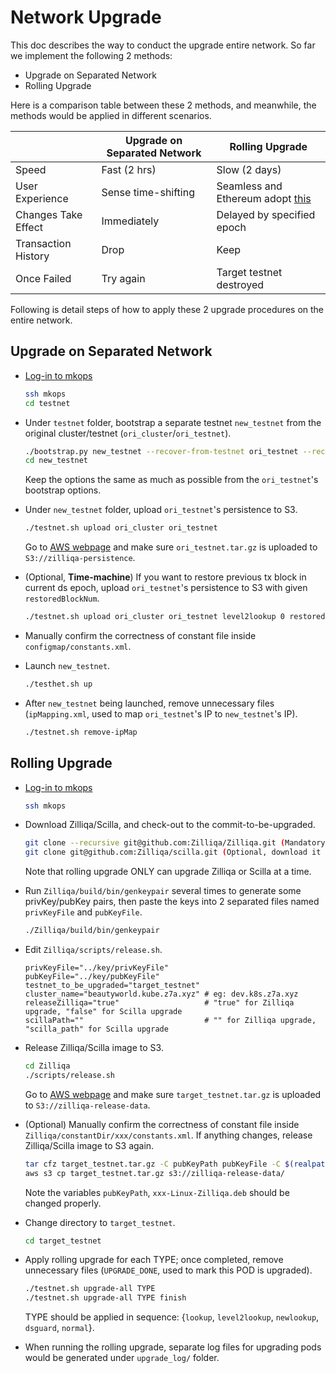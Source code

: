 # Network Upgrade

This doc describes the way to conduct the upgrade entire network. So far we implement the following 2 methods:

- Upgrade on Separated Network
- Rolling Upgrade

Here is a comparison table between these 2 methods, and meanwhile, the methods would be applied in different scenarios.

|                   |Upgrade on Separated Network|Rolling Upgrade           |
|-------------------|----------------------------|--------------------------|
|Speed              |Fast (2 hrs)                |Slow (2 days)             |
|User Experience    |Sense time-shifting         |Seamless and Ethereum adopt [this](https://blog.ethereum.org/2019/02/22/ethereum-constantinople-st-petersburg-upgrade-announcement/)|
|Changes Take Effect|Immediately                 |Delayed by specified epoch|
|Transaction History|Drop                        |Keep                      |
|Once Failed        |Try again                   |Target testnet destroyed  |

Following is detail steps of how to apply these 2 upgrade procedures on the entire network.

## Upgrade on Separated Network

- [Log-in to mkops](https://docs.google.com/document/d/1SMnflWGmGQGc3qJOOlGtq-85eBYuyQUg1fjkZlcSIKo/edit)

  ```bash
  ssh mkops
  cd testnet
  ```

- Under `testnet` folder, bootstrap a separate testnet `new_testnet` from the original cluster/testnet (`ori_cluster`/`ori_testnet`).

  ```bash
  ./bootstrap.py new_testnet --recover-from-testnet ori_testnet --recover-from-cluster ori_cluster -c commit -t tag...
  cd new_testnet
  ```

  Keep the options the same as much as possible from the `ori_testnet`'s bootstrap options.

- Under `new_testnet` folder, upload `ori_testnet`'s persistence to S3.

  ```bash
  ./testnet.sh upload ori_cluster ori_testnet
  ```

  Go to [AWS webpage](https://s3.console.aws.amazon.com/s3/buckets/zilliqa-persistence/?region=ap-southeast-1&tab=overview) and make sure `ori_testnet.tar.gz` is uploaded to `S3://zilliqa-persistence`.

- (Optional, **Time-machine**) If you want to restore previous tx block in current ds epoch, upload `ori_testnet`'s persistence to S3 with given `restoredBlockNum`.

  ```bash
  ./testnet.sh upload ori_cluster ori_testnet level2lookup 0 restoredBlockNum
  ```

- Manually confirm the correctness of constant file inside `configmap/constants.xml`.

- Launch `new_testnet`.

  ```bash
  ./testhet.sh up
  ```

- After `new_testnet` being launched, remove unnecessary files (`ipMapping.xml`, used to map `ori_testnet`'s IP to `new_testnet`'s IP).

  ```bash
  ./testnet.sh remove-ipMap
  ```

## Rolling Upgrade

- [Log-in to mkops](https://docs.google.com/document/d/1SMnflWGmGQGc3qJOOlGtq-85eBYuyQUg1fjkZlcSIKo/edit)

  ```bash
  ssh mkops
  ```

- Download Zilliqa/Scilla, and check-out to the commit-to-be-upgraded.

  ```bash
  git clone --recursive git@github.com:Zilliqa/Zilliqa.git (Mandatory)
  git clone git@github.com:Zilliqa/scilla.git (Optional, download it ONLY when you want to upgrade Scilla)
  ```

  Note that rolling upgrade ONLY can upgrade Zilliqa or Scilla at a time.

- Run `Zilliqa/build/bin/genkeypair` several times to generate some privKey/pubKey pairs, then paste the keys into 2 separated files named `privKeyFile` and `pubKeyFile`.

  ```bash
  ./Zilliqa/build/bin/genkeypair
  ```

- Edit `Zilliqa/scripts/release.sh`.

  ```console
  privKeyFile="../key/privKeyFile"
  pubKeyFile="../key/pubKeyFile"
  testnet_to_be_upgraded="target_testnet"
  cluster_name="beautyworld.kube.z7a.xyz" # eg: dev.k8s.z7a.xyz
  releaseZilliqa="true"                   # "true" for Zilliqa upgrade, "false" for Scilla upgrade
  scillaPath=""                           # "" for Zilliqa upgrade, "scilla_path" for Scilla upgrade
  ```

- Release Zilliqa/Scilla image to S3.

  ```bash
  cd Zilliqa
  ./scripts/release.sh
  ```

  Go to [AWS webpage](https://s3.console.aws.amazon.com/s3/buckets/zilliqa-release-data/?region=ap-southeast-1&tab=overview) and make sure `target_testnet.tar.gz` is uploaded to `S3://zilliqa-release-data`.

- (Optional) Manually confirm the correctness of constant file inside `Zilliqa/constantDir/xxx/constants.xml`. If anything changes, release Zilliqa/Scilla image to S3 again.

  ```bash
  tar cfz target_testnet.tar.gz -C pubKeyPath pubKeyFile -C $(realpath release) VERSION -C $(realpath constantsDir) constants.xml -C $(realpath constantsDir/l) constants.xml_lookup -C $(realpath release) xxx-Linux-Zilliqa.deb -C $(realpath constantsDir/l2) constants.xml_level2lookup -C $(realpath constantsDir/n) constants.xml_newlookup
  aws s3 cp target_testnet.tar.gz s3://zilliqa-release-data/
  ```

  Note the variables `pubKeyPath`, `xxx-Linux-Zilliqa.deb` should be changed properly.
- Change directory to `target_testnet`.

  ```bash
  cd target_testnet
  ```

- Apply rolling upgrade for each TYPE; once completed, remove unnecessary files (`UPGRADE_DONE`, used to mark this POD is upgraded).

  ```bash
  ./testnet.sh upgrade-all TYPE
  ./testnet.sh upgrade-all TYPE finish
  ```

  TYPE should be applied in sequence: {`lookup`, `level2lookup`, `newlookup`, `dsguard`, `normal`}.

- When running the rolling upgrade, separate log files for upgrading pods would be generated under `upgrade_log/` folder.
